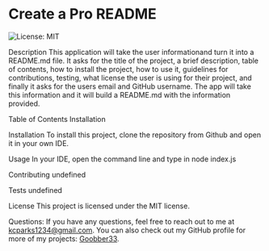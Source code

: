 # Create a Pro README
  
  ![License: MIT](https://img.shields.io/badge/License-MIT-yellow.svg)
  
  Description
  This application will take the user informationand turn it into a README.md file. It asks for the title of the project, a brief description, table of contents, how to install the project, how to use it, guidelines for contributions, testing, what license the user is using for their project, and finally it asks for the users email and GitHub username. The app will take this information and it will build a README.md with the information provided.
  
  Table of Contents
  Installation
  
  Installation
  To install this project, clone the repository from Github and open it in your own IDE.
  
  Usage 
  In your IDE, open the command line and type in node index.js
  
  Contributing
  undefined
  
  Tests
  undefined
  
  
  
  License
  This project is licensed under the MIT license.
  
  Questions:
  If you have any questions, feel free to reach out to me at kcparks1234@gmail.com. You can also check out my GitHub profile for more of my projects: [Goobber33](https://github.com/Goobber33).
  
  